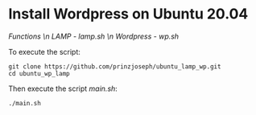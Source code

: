 # Install Wordpress on Ubuntu 20.04

*Functions \n LAMP - lamp.sh \n Wordpress - wp.sh*

To execute the script:
```
git clone https://github.com/prinzjoseph/ubuntu_lamp_wp.git
cd ubuntu_wp_lamp
```

Then execute the script *main.sh*:
```
./main.sh
```
